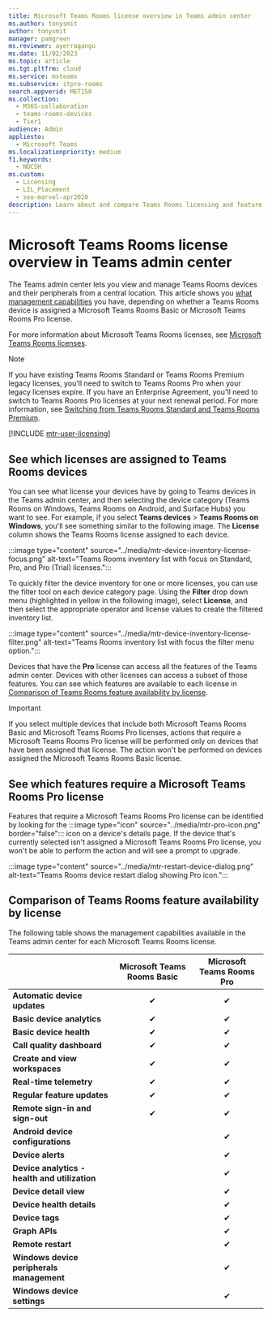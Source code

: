 ```yaml
---
title: Microsoft Teams Rooms license overview in Teams admin center
ms.author: tonysmit
author: tonysmit
manager: pamgreen
ms.reviewer: ayerragangu
ms.date: 11/02/2023
ms.topic: article
ms.tgt.pltfrm: cloud
ms.service: msteams
ms.subservice: itpro-rooms
search.appverid: MET150
ms.collection: 
  - M365-collaboration
  - teams-rooms-devices
  - Tier1
audience: Admin
appliesto: 
  - Microsoft Teams
ms.localizationpriority: medium
f1.keywords: 
  - NOCSH
ms.custom: 
  - Licensing
  - LIL_Placement
  - seo-marvel-apr2020
description: Learn about and compare Teams Rooms licensing and feature availability in Teams admin center.
---
```


# Microsoft Teams Rooms license overview in Teams admin center

The Teams admin center lets you view and manage Teams Rooms devices and their peripherals from a central location. This article shows you [what management capabilities](#comparison-of-teams-rooms-feature-availability-by-license) you have, depending on whether a Teams Rooms device is assigned a Microsoft Teams Rooms Basic or Microsoft Teams Rooms Pro license.

For more information about Microsoft Teams Rooms licenses, see [Microsoft Teams Rooms licenses](rooms-licensing.md).

> [!NOTE]
> If you have existing Teams Rooms Standard or Teams Rooms Premium legacy licenses, you'll need to switch to Teams Rooms Pro when your legacy licenses expire. If you have an Enterprise Agreement, you'll need to switch to Teams Rooms Pro licenses at your next renewal period. For more information, see [Switching from Teams Rooms Standard and Teams Rooms Premium](rooms-licensing.md#switching-from-teams-rooms-standard-and-teams-rooms-premium).

[!INCLUDE [mtr-user-licensing](../includes/mtr-user-licensing.md)]

## See which licenses are assigned to Teams Rooms devices

You can see what license your devices have by going to Teams devices in the Teams admin center, and then selecting the device category (Teams Rooms on Windows, Teams Rooms on Android, and Surface Hubs) you want to see. For example, if you select **Teams devices** > **Teams Rooms on Windows**, you'll see something similar to the following image. The **License** column shows the Teams Rooms license assigned to each device.

:::image type="content" source="../media/mtr-device-inventory-license-focus.png" alt-text="Teams Rooms inventory list with focus on Standard, Pro, and Pro (Trial) licenses.":::

To quickly filter the device inventory for one or more licenses, you can use the filter tool on each device category page.  Using the **Filter** drop down menu (highlighted in yellow in the following image), select **License**, and then select the appropriate operator and license values to create the filtered inventory list.

:::image type="content" source="../media/mtr-device-inventory-license-filter.png" alt-text="Teams Rooms inventory list with focus the filter menu option.":::

Devices that have the **Pro** license can access all the features of the Teams admin center. Devices with other licenses can access a subset of those features. You can see which features are available to each license in [Comparison of Teams Rooms feature availability by license](#comparison-of-teams-rooms-feature-availability-by-license).

> [!IMPORTANT]
> If you select multiple devices that include both Microsoft Teams Rooms Basic and Microsoft Teams Rooms Pro licenses, actions that require a Microsoft Teams Rooms Pro license will be performed only on devices that have been assigned that license. The action won't be performed on devices assigned the Microsoft Teams Rooms Basic license.

## See which features require a Microsoft Teams Rooms Pro license

Features that require a Microsoft Teams Rooms Pro license can be identified by looking for the :::image type="icon" source="../media/mtr-pro-icon.png" border="false"::: icon on a device's details page. If the device that's currently selected isn't assigned a Microsoft Teams Rooms Pro license, you won't be able to perform the action and will see a prompt to upgrade.

:::image type="content" source="../media/mtr-restart-device-dialog.png" alt-text="Teams Rooms device restart dialog showing Pro icon.":::

## Comparison of Teams Rooms feature availability by license

The following table shows the management capabilities available in the Teams admin center for each Microsoft Teams Rooms license.

|                                               | Microsoft Teams Rooms Basic | Microsoft Teams Rooms Pro |
|:----------------------------------------------|:---------------------------:|:-------------------------:|
| **Automatic device updates**                  | &#x2714;                    | &#x2714;                  |
| **Basic device analytics**                    | &#x2714;                    | &#x2714;                  |
| **Basic device health**                       | &#x2714;                    | &#x2714;                  |
| **Call quality dashboard**                    | &#x2714;                    | &#x2714;                  |
| **Create and view workspaces**                | &#x2714;                    | &#x2714;                  |
| **Real-time telemetry**                       | &#x2714;                    | &#x2714;                  |
| **Regular feature updates**                   | &#x2714;                    | &#x2714;                  |
| **Remote sign-in and sign-out**               | &#x2714;                    | &#x2714;                  |
| **Android device configurations**             |                             | &#x2714;                  |
| **Device alerts**                             |                             | &#x2714;                  |
| **Device analytics - health and utilization** |                             | &#x2714;                  |
| **Device detail view**                        |                             | &#x2714;                  |
| **Device health details**                     |                             | &#x2714;                  |
| **Device tags**                               |                             | &#x2714;                  |
| **Graph APIs**                                |                             | &#x2714;                  |
| **Remote restart**                            |                             | &#x2714;                  |
| **Windows device peripherals management**     |                             | &#x2714;                  |
| **Windows device settings**                   |                             | &#x2714;                  |
